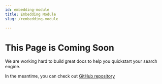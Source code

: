 ```yaml
---
id: embedding-module
title: Embedding Module
slug: /rembedding-module

---
```


# This Page is Coming Soon

We are working hard to build great docs to help you quickstart your search engine.

In the meantime, you can check out [GitHub repository](https://github.com/smclab/openk9)